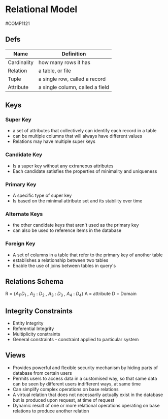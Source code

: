 # Relational Model
#COMP1121
## Defs
| Name         | Definition                      |
| ------------ | ------------------------------- |
| Cardinality  | how many rows it has            |
| Relation      | a table, or file                |
| Tuple          | a single row, called a record   |
| Attribute      | a single column, called a field |

## Keys
### Super Key
- a set of attributes that collectively can identify each record in a table
- can be multiple columns that will always have different values
- Relations may have multiple super keys
### Candidate Key
- Is a super key without any extraneous attributes
- Each candidate satisfies the properties of minimality and uniqueness
### Primary Key
- A specific type of super key
- Is based on the minimal attribute set and its stability over time
### Alternate Keys
- the other candidate keys that aren't used as the primary key
- can also be used to reference items in the database
### Foreign Key
- A set of columns in a table that refer to the primary key of another table
- establishes a relationship between two tables
- Enable the use of joins between tables in query's

## Relations Schema
R = {${A_1}$:${D_1}$ , ${A_2}$ : ${D_2}$ , ${A_3}$ : ${D_3}$ , ${A_4}$ : ${D_4}$}
A = attribute 
D = Domain

## Integrity Constraints
- Entity Integrity
- Referential Integrity
- Multiplicity constraints
- General constraints - constraint applied to particular system

## Views
- Provides powerful and flexible security mechanism by hiding parts of database from certain users
- Permits users to access data in a customised way, so that same data can be seen by different users indifferent ways, at same time
- Can simplify complex operations on base relations
- A virtual relation that does not necessarily actually exist in the database but is produced upon request, at time of request
- Dynamic result of one or more relational operations operating on base relations to produce another relation